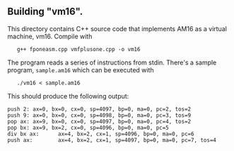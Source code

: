 ## Building "vm16".

This directory contains C++ source code that implements AM16 as a virtual
machine, vm16. Compile with

```
   g++ fponeasm.cpp vmfplusone.cpp -o vm16
```

The program reads a series of instructions from stdin.  There's a sample
program, `sample.am16` which can be executed with

```
   ./vm16 < sample.am16
```

This should produce the following output:

```
push 2: ax=0, bx=0, cx=0, sp=4097, bp=0, ma=0, pc=2, tos=2
push 9: ax=0, bx=0, cx=0, sp=4098, bp=0, ma=0, pc=3, tos=9
pop ax: ax=9, bx=0, cx=0, sp=4097, bp=0, ma=0, pc=4, tos=2
pop bx: ax=9, bx=2, cx=0, sp=4096, bp=0, ma=0, pc=5
div bx ax:      ax=4, bx=2, cx=1, sp=4096, bp=0, ma=0, pc=6
push ax:        ax=4, bx=2, cx=1, sp=4097, bp=0, ma=0, pc=7, tos=4
```
